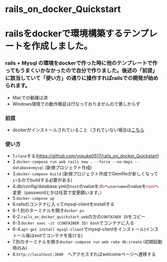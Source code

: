 # rails_on_docker_Quickstart
# railsをdockerで環境構築するテンプレートを作成しました。
### rails + Mysql の環境をdockerで作った時に他のテンプレートで作ってもうまくいかなかったので自分で作りました。後述の「前提」に該当していて「使い方」の通りに操作すればrailsでの開発が始められます。
- Macでの動確は済
- Windows環境での動作検証は行なっておりませんので悪しからず

### 前提
- dockerがインストールされていること（されていない場合は[こちら](https://qiita.com/scrummasudar/items/750aa52f4e0e747eed68)

### 使い方
- 1.`clone`する(https://github.com/yosuke0517/rails_on_docker_Quickstart)
- 2.`docker-compose run web rails new . --force --no-deps --database=mysql` (新規プロジェクト作成)
- 3.`docker-compose build` (新規プロジェクト作成でGemfileが新しくなっているのでbuildする必要がある)
- 4.db/config/database.ymlの`host`のvalueを<font color="Crimson">db</font>へ`username`のvalueを<font color="Crimson">root</font>へ変更（passwordとかは任意で変更願います。）
- 5.`docker-compose up`
- 6.railsのコンテナに入ってmysql-clientをinstallする
 - 6-1.別のターミナルを開き`docker ps`
 - 6-2.`rails_on_docker_quickstart_web`の方の`CONTAINER ID`をコピー
 - 6-3.`docker exec -it (CONTAINER ID) bash`でコンテナに入る
 - 6-4.`apt-get install mysql-client`でmysql-clientをインストール(インストール後はexitでコンテナを抜ける)
- 7.別のターミナルを開き`docker-compose run web rake db:create` (初期起動時のみ)
- 8.`http://localhost:3000`　へアクセスすればwelcomeページへ遷移する
